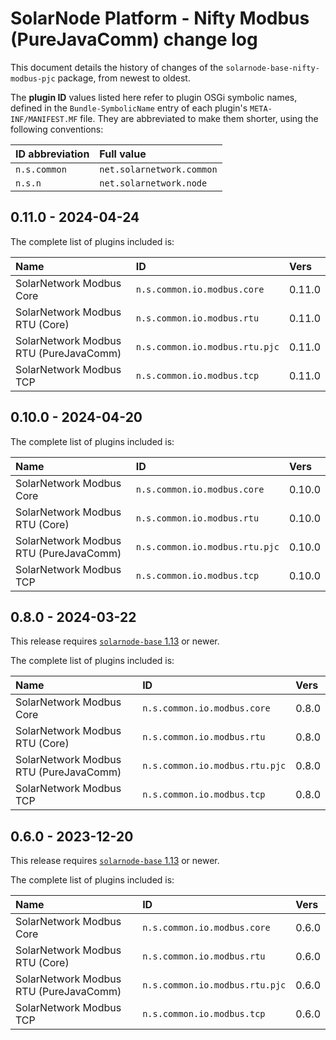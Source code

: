 # SolarNode Platform - Nifty Modbus (PureJavaComm) change log

This document details the history of changes of the `solarnode-base-nifty-modbus-pjc` package,
from newest to oldest.

The **plugin ID** values listed here refer to plugin OSGi symbolic names, defined in the
`Bundle-SymbolicName` entry of each plugin's `META-INF/MANIFEST.MF` file. They are abbreviated to
make them shorter, using the following conventions:

| ID abbreviation | Full value                |
|:----------------|:--------------------------|
| `n.s.common`    | `net.solarnetwork.common` |
| `n.s.n`         | `net.solarnetwork.node`   |

## 0.11.0 - 2024-04-24

The complete list of plugins included is:

| Name                                   | ID                             | Vers   |
|:---------------------------------------|:-------------------------------|:-------|
| SolarNetwork Modbus Core               | `n.s.common.io.modbus.core`    | 0.11.0 |
| SolarNetwork Modbus RTU (Core)         | `n.s.common.io.modbus.rtu`     | 0.11.0 |
| SolarNetwork Modbus RTU (PureJavaComm) | `n.s.common.io.modbus.rtu.pjc` | 0.11.0 |
| SolarNetwork Modbus TCP                | `n.s.common.io.modbus.tcp`     | 0.11.0 |


## 0.10.0 - 2024-04-20

The complete list of plugins included is:

| Name                                   | ID                             | Vers   |
|:---------------------------------------|:-------------------------------|:-------|
| SolarNetwork Modbus Core               | `n.s.common.io.modbus.core`    | 0.10.0 |
| SolarNetwork Modbus RTU (Core)         | `n.s.common.io.modbus.rtu`     | 0.10.0 |
| SolarNetwork Modbus RTU (PureJavaComm) | `n.s.common.io.modbus.rtu.pjc` | 0.10.0 |
| SolarNetwork Modbus TCP                | `n.s.common.io.modbus.tcp`     | 0.10.0 |


## 0.8.0 - 2024-03-22

This release requires [`solarnode-base` 1.13][base-changelog] or newer.

The complete list of plugins included is:

| Name                                   | ID                             | Vers  |
|:---------------------------------------|:-------------------------------|:------|
| SolarNetwork Modbus Core               | `n.s.common.io.modbus.core`    | 0.8.0 |
| SolarNetwork Modbus RTU (Core)         | `n.s.common.io.modbus.rtu`     | 0.8.0 |
| SolarNetwork Modbus RTU (PureJavaComm) | `n.s.common.io.modbus.rtu.pjc` | 0.8.0 |
| SolarNetwork Modbus TCP                | `n.s.common.io.modbus.tcp`     | 0.8.0 |


## 0.6.0 - 2023-12-20

This release requires [`solarnode-base` 1.13][base-changelog] or newer.

The complete list of plugins included is:

| Name                                   | ID                             | Vers  |
|:---------------------------------------|:-------------------------------|:------|
| SolarNetwork Modbus Core               | `n.s.common.io.modbus.core`    | 0.6.0 |
| SolarNetwork Modbus RTU (Core)         | `n.s.common.io.modbus.rtu`     | 0.6.0 |
| SolarNetwork Modbus RTU (PureJavaComm) | `n.s.common.io.modbus.rtu.pjc` | 0.6.0 |
| SolarNetwork Modbus TCP                | `n.s.common.io.modbus.tcp`     | 0.6.0 |


[base-changelog]: ../../solarnode-base/debian/CHANGELOG.md
